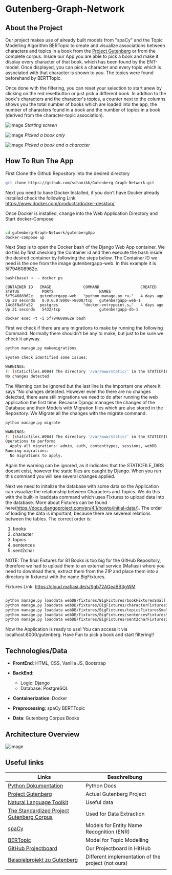 # Gutenberg-Graph-Network

## About the Project

Our project makes use of already built models from "spaCy" and the Topic Modelling Algorithm BERTopic to create and visualize associations between characters and topics in a book from the [Project Gutenberg](https://www.gutenberg.org/) or from the complete corpus.
Inside our App you are able to pick a book and make it display every character of that book, which has been found by the ENT-model. Once displayed, you can pick a character and every topic which is associated with that character is shown to you. The topics were found beforehand by BERTTopic. 

Once done with the filtering, you can reset your selection to start anew by clicking on the red resetbutton or just pick a different book.
In addtion to the book's characters and the character's topics, a counter next to the columns shows you the total number of books which are loaded into the app, the number of characters found in a book and the number of topics in a book (derived from the character-topic association).

![image](https://user-images.githubusercontent.com/56537013/224679979-259fd15b-faba-46c3-bcbb-0cb14b054fe8.png)
*Starting screen*

![image](https://user-images.githubusercontent.com/56537013/224683429-fb10121e-3a94-4481-bd2a-01661176e29d.png)
*Picked a book only*

![image](https://user-images.githubusercontent.com/56537013/224683297-7ba86bea-f1c9-42e7-9ced-5aa3a07a6353.png)
*Picked a book and a character*



## How To Run The App

First Clone the Github Repository into the desired directory

```bash
git clone https://github.com/schanikk/Gutenberg-Graph-Network.git

```
Next you need to have Docker Installed, if you don't have Docker already installed check the following Link https://www.docker.com/products/docker-desktop/

Once Docker is installed, change into the Web Application Directory and Start docker-Compose

```bash

cd gutemberg-Graph-Network/gutenbergApp
docker-compose up

```

Next Step is to open the Docker bash of the Django Web App container. We do this by first checking the Container id and then execute the bash inside the desired container by following the steps below. The Container ID we need is the one from the image gutenbergapp-web. In this example it is 5f794608962e.


```
bash(base) ➜  ~ docker ps

CONTAINER ID   IMAGE              COMMAND                  CREATED      STATUS          PORTS                    NAMES
5f794608962e   gutenbergapp-web   "python manage.py ru…"   4 days ago   Up 20 seconds   0.0.0.0:8000->8000/tcp   gutenbergapp-web-1
14c8f8a5fa52   postgres           "docker-entrypoint.s…"   4 days ago   Up 21 seconds   5432/tcp                 gutenbergapp-db-1

docker exec -t -i 5f794608962e bash
```

First we check if there are any migrations to make by running the following Command. Normally there shouldn't be any to make, but just to be sure we check it anyway.
```bash
python manage.py makemigrations

System check identified some issues:

WARNINGS:
?: (staticfiles.W004) The directory '/var/www/static/' in the STATICFILES_DIRS setting does not exist.
No changes detected
```
The Warning can be ignored but the last line is the important one where it says "No changes detected. However even tho there are no changes detected, there aare still migrations we need to do after running the web application the first time. Because Django manages the changes of the Database and their Models with Migration files which are also stored in the Repository. We Migrate all the changes with the migrate command.

```bash
python manage.py migrate

WARNINGS:
?: (staticfiles.W004) The directory '/var/www/static/' in the STATICFILES_DIRS setting does not exist.
Operations to perform:
  Apply all migrations: admin, auth, contenttypes, sessions, webDB
Running migrations:
  No migrations to apply.

```

Again the warning can be ignored, as it indicates that the STATICFILE_DIRS doesnt exist, however the static files are caught by Django. When you run this command you will see several changes applied. 

Next we need to initalize the database with some data so the Application can visualize the relationship between Characters and Topics. We do this with the built-in loaddata command which uses Fixtures to upload data into the database. More about Fixtures can be found here(https://docs.djangoproject.com/en/4.1/howto/initial-data/). The order of loading the data is important, because there are severeal relations between the tables. 
The correct order is: 
1. books 
2. character
3. topics 
4. sentences
5. sent2char

NOTE: The final Fixtures for 81 Books is too big for the GitHub Repository, therefore we had to upload them to an external service (Mafiasi) where you need to download them, extract them from the ZIP and place them into a directory in fixtures/ with the name BigFixtures.

Fixtures Link: https://cloud.mafiasi.de/s/Sgb72AGeaBB3gWM

```bash

python manage.py loaddata webDB/fixtures/BigFixtures/bookFixturesSmall.json
python manage.py loaddata webDB/fixtures/BigFixtures/characterFixturesSmall.json
python manage.py loaddata webDB/fixtures/BigFixtures/topicsFixturesSmall.json
python manage.py loaddata webDB/fixtures/BigFixtures/sentencesFixturesSmall.json
python manage.py loaddata webDB/fixtures/BigFixtures/sent2charFixturesSmall.json
```

Now the Application is ready to use! You can access it via localhost:8000/gutenberg.
Have Fun to pick a book and start filtering!!

## Technologies/Data

- **FrontEnd**:
HTML, CSS, Vanilla JS, Bootstrap

- **BackEnd**:
  - Logic: Django
  - Database: PostgreSQL
  
- **Containerization**: 
Docker

- **Preprocessing**:
spaCy
BERTTopic

- **Data**:
Gutenberg Corpus Books

## Architecture Overview
![image](https://user-images.githubusercontent.com/56537013/224675408-20296718-35de-4b6b-bd70-3d2373ffb468.png)

## Useful links 
| Links  |Beschreibung   |
|---|---|
| [Python Dokumentation](https://docs.python.org/3.11/library/index.html) | Python Docs |
| [Project Gutenberg](https://www.gutenberg.org/)  | Actual Gutenberg Project  |
| [Natural Language Toolkit](https://www.nltk.org/) | Useful data  |
| [The Standardized Project Gutenberg Corpus](https://github.com/pgcorpus/gutenberg) | Used for Data Extraction  |
| [spaCy](https://spacy.io/)  | Models for Entity Name Recognition (ENR) |
| [BERTopic](https://github.com/MaartenGr/BERTopic)  | Model for Topic Modelling  |
| [GitHub Projectboard](https://github.com/users/schanikk/projects/3/views/1?layout=board)  | Our Projectboard in HitHub  |
| [Beispielprojekt zu Gutenberg](https://dharc-org.github.io/mythlod/index.html)  | Different implementation of the project (not ours)  |
|   |   |
